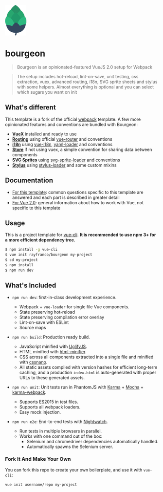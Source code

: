 ![logo](template/src/assets/logo.png?raw=true)

# bourgeon

> Bourgeon is an opinionated-featured VueJS 2.0 setup for Webpack

> The setup includes hot-reload, lint-on-save, unit testing, css extraction, vuex, advanced routing, i18n, SVG sprite sheets and stylus with some helpers. Almost everything is optional and you can select which sugars you want on init

## What's different

This template is a fork of the official [webpack](https://github.com/vuejs-templates/webpack) template. A few more opinionated features and conventions are bundled with Bourgeon:

- **[VueX](https://rayfranco.github.io/bourgeon/store.html)** installed and ready to use
- **[Routing](https://rayfranco.github.io/bourgeon/routing.html)** using official [vue-router](https://github.com/vuejs/vue-router) and conventions
- **[i18n](https://rayfranco.github.io/bourgeon/i18n.html)** using [vue-i18n](https://github.com/kazupon/vue-i18n), [yaml-loader](https://github.com/okonet/yaml-loader) and conventions
- **[Store](https://rayfranco.github.io/bourgeon/store.html)** if not using vuex, a simple convention for sharing data between components
- **[SVG Sprites](https://rayfranco.github.io/bourgeon/svg.html)** using [svg-sprite-loader](https://github.com/kisenka/svg-sprite-loader) and conventions
- **[Stylus](https://rayfranco.github.io/bourgeon/stylus.html)** using [stylus-loader](https://github.com/shama/stylus-loader) and some custom mixins

## Documentation

- [For this template](http://rayfranco.github.io/bourgeon): common questions specific to this template are answered and each part is described in greater detail
- [For Vue 2.0](http://rc.vuejs.org/guide/): general information about how to work with Vue, not specific to this template

## Usage

This is a project template for [vue-cli](https://github.com/vuejs/vue-cli). **It is recommended to use npm 3+ for a more efficient dependency tree.**

``` bash
$ npm install -g vue-cli
$ vue init rayfranco/bourgeon my-project
$ cd my-project
$ npm install
$ npm run dev
```

## What's Included

- `npm run dev`: first-in-class development experience.
  - Webpack + `vue-loader` for single file Vue components.
  - State preserving hot-reload
  - State preserving compilation error overlay
  - Lint-on-save with ESLint
  - Source maps

- `npm run build`: Production ready build.
  - JavaScript minified with [UglifyJS](https://github.com/mishoo/UglifyJS2).
  - HTML minified with [html-minifier](https://github.com/kangax/html-minifier).
  - CSS across all components extracted into a single file and minified with [cssnano](https://github.com/ben-eb/cssnano).
  - All static assets compiled with version hashes for efficient long-term caching, and a production `index.html` is auto-generated with proper URLs to these generated assets.

- `npm run unit`: Unit tests run in PhantomJS with [Karma](http://karma-runner.github.io/0.13/index.html) + [Mocha](http://mochajs.org/) + [karma-webpack](https://github.com/webpack/karma-webpack).
  - Supports ES2015 in test files.
  - Supports all webpack loaders.
  - Easy mock injection.

- `npm run e2e`: End-to-end tests with [Nightwatch](http://nightwatchjs.org/).
  - Run tests in multiple browsers in parallel.
  - Works with one command out of the box:
    - Selenium and chromedriver dependencies automatically handled.
    - Automatically spawns the Selenium server.

### Fork It And Make Your Own

You can fork this repo to create your own boilerplate, and use it with `vue-cli`:

``` bash
vue init username/repo my-project
```

